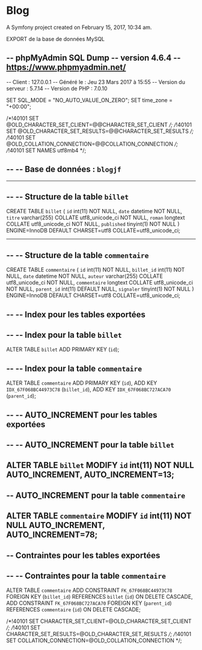 Blog
====

A Symfony project created on February 15, 2017, 10:34 am.

EXPORT de la base de données MySQL

-- phpMyAdmin SQL Dump
-- version 4.6.4
-- https://www.phpmyadmin.net/
--
-- Client :  127.0.0.1
-- Généré le :  Jeu 23 Mars 2017 à 15:55
-- Version du serveur :  5.7.14
-- Version de PHP :  7.0.10

SET SQL_MODE = "NO_AUTO_VALUE_ON_ZERO";
SET time_zone = "+00:00";


/*!40101 SET @OLD_CHARACTER_SET_CLIENT=@@CHARACTER_SET_CLIENT */;
/*!40101 SET @OLD_CHARACTER_SET_RESULTS=@@CHARACTER_SET_RESULTS */;
/*!40101 SET @OLD_COLLATION_CONNECTION=@@COLLATION_CONNECTION */;
/*!40101 SET NAMES utf8mb4 */;

--
-- Base de données :  `blogjf`
--

-- --------------------------------------------------------

--
-- Structure de la table `billet`
--

CREATE TABLE `billet` (
  `id` int(11) NOT NULL,
  `date` datetime NOT NULL,
  `titre` varchar(255) COLLATE utf8_unicode_ci NOT NULL,
  `roman` longtext COLLATE utf8_unicode_ci NOT NULL,
  `published` tinyint(1) NOT NULL
) ENGINE=InnoDB DEFAULT CHARSET=utf8 COLLATE=utf8_unicode_ci;

-- --------------------------------------------------------

--
-- Structure de la table `commentaire`
--

CREATE TABLE `commentaire` (
  `id` int(11) NOT NULL,
  `billet_id` int(11) NOT NULL,
  `date` datetime NOT NULL,
  `auteur` varchar(255) COLLATE utf8_unicode_ci NOT NULL,
  `commentaire` longtext COLLATE utf8_unicode_ci NOT NULL,
  `parent_id` int(11) DEFAULT NULL,
  `signaler` tinyint(1) NOT NULL
) ENGINE=InnoDB DEFAULT CHARSET=utf8 COLLATE=utf8_unicode_ci;

--
-- Index pour les tables exportées
--

--
-- Index pour la table `billet`
--
ALTER TABLE `billet`
  ADD PRIMARY KEY (`id`);

--
-- Index pour la table `commentaire`
--
ALTER TABLE `commentaire`
  ADD PRIMARY KEY (`id`),
  ADD KEY `IDX_67F068BC44973C78` (`billet_id`),
  ADD KEY `IDX_67F068BC727ACA70` (`parent_id`);

--
-- AUTO_INCREMENT pour les tables exportées
--

--
-- AUTO_INCREMENT pour la table `billet`
--
ALTER TABLE `billet`
  MODIFY `id` int(11) NOT NULL AUTO_INCREMENT, AUTO_INCREMENT=13;
--
-- AUTO_INCREMENT pour la table `commentaire`
--
ALTER TABLE `commentaire`
  MODIFY `id` int(11) NOT NULL AUTO_INCREMENT, AUTO_INCREMENT=78;
--
-- Contraintes pour les tables exportées
--

--
-- Contraintes pour la table `commentaire`
--
ALTER TABLE `commentaire`
  ADD CONSTRAINT `FK_67F068BC44973C78` FOREIGN KEY (`billet_id`) REFERENCES `billet` (`id`) ON DELETE CASCADE,
  ADD CONSTRAINT `FK_67F068BC727ACA70` FOREIGN KEY (`parent_id`) REFERENCES `commentaire` (`id`) ON DELETE CASCADE;

/*!40101 SET CHARACTER_SET_CLIENT=@OLD_CHARACTER_SET_CLIENT */;
/*!40101 SET CHARACTER_SET_RESULTS=@OLD_CHARACTER_SET_RESULTS */;
/*!40101 SET COLLATION_CONNECTION=@OLD_COLLATION_CONNECTION */;
